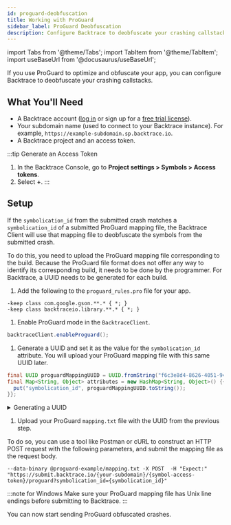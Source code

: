 ```yaml
---
id: proguard-deobfuscation
title: Working with ProGuard
sidebar_label: ProGuard Deobfuscation
description: Configure Backtrace to deobfuscate your crashing callstacks.
---
```


import Tabs from '@theme/Tabs';
import TabItem from '@theme/TabItem';
import useBaseUrl from '@docusaurus/useBaseUrl';

If you use ProGuard to optimize and obfuscate your app, you can configure Backtrace to deobfuscate your crashing callstacks.

## What You'll Need

- A Backtrace account ([log in](https://backtrace.io/login) or sign up for a [free trial license](https://backtrace.io/sign-up)).
- Your subdomain name (used to connect to your Backtrace instance). For example, `https://example-subdomain.sp.backtrace.io`.
- A Backtrace project and an access token.

:::tip Generate an Access Token

1. In the Backtrace Console, go to **Project settings > Symbols > Access tokens**.
1. Select **+**.
:::

## Setup

If the `symbolication_id` from the submitted crash matches a `symbolication_id` of a submitted ProGuard mapping file, the Backtrace Client will use that mapping file to deobfuscate the symbols from the submitted crash.

To do this, you need to upload the ProGuard mapping file corresponding to the build. Because the ProGuard file format does not offer any way to identify its corresponding build, it needs to be done by the programmer. For Backtrace, a UUID needs to be generated for each build.

1. Add the following to the `proguard_rules.pro` file for your app.

```
-keep class com.google.gson.**.* { *; }
-keep class backtraceio.library.**.* { *; }
```

1. Enable ProGuard mode in the `BacktraceClient`.

```java
backtraceClient.enableProguard();
```

1. Generate a UUID and set it as the value for the `symbolication_id` attribute. You will upload your ProGuard mapping file with this same UUID later.

```java
final UUID proguardMappingUUID = UUID.fromString("f6c3e8d4-8626-4051-94ec-53e6daccce25");
final Map<String, Object> attributes = new HashMap<String, Object>() {{
  put("symbolication_id", proguardMappingUUID.toString());
}};
```

  <details><summary>Generating a UUID</summary>
  You can use the uuidgen command to generate UUID's for each version of your software, for example:

```
$ uuidgen -N '1.0.0-beta' --namespace "f615d933-702b-5c5f-913d-18223dc80788" --sha1 6e5552ef-cca0-578f-8259-bef23a9566d3
$ uuidgen -N '1.0.0' --namespace "f615d933-702b-5c5f-913d-18223dc80788" --sha1 5a4d2886-fb5d-5d2e-80d8-4bcdf5f5c11b
$ uuidgen -N '1.0.1' --namespace "f615d933-702b-5c5f-913d-18223dc80788" --sha1 39642ed9-5a75-5186-9649-71a893e00340
```

  </details>

1. Upload your ProGuard `mapping.txt` file with the UUID from the previous step.

To do so, you can use a tool like Postman or cURL to construct an HTTP POST request with the following parameters, and submit the mapping file as the request body.

```curl
--data-binary @proguard-example/mapping.txt -X POST  -H "Expect:" "https://submit.backtrace.io/{your-subdomain}/{symbol-access-token}/proguard?symbolication_id={symbolication_id}"
```

:::note for Windows
Make sure your ProGuard mapping file has Unix line endings before submitting to Backtrace.
:::

You can now start sending ProGuard obfuscated crashes.
